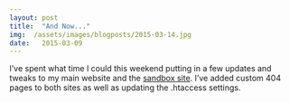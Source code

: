 ```yaml
---
layout: post
title:  "And Now..."
img:  /assets/images/blogposts/2015-03-14.jpg
date:   2015-03-09
---
```


I’ve spent what time I could this weekend putting in a few updates and tweaks to my main website and the [sandbox site](http://sandbox.donaldlivingston.com). I’ve added custom 404 pages to both sites as well as updating the .htaccess settings. 
